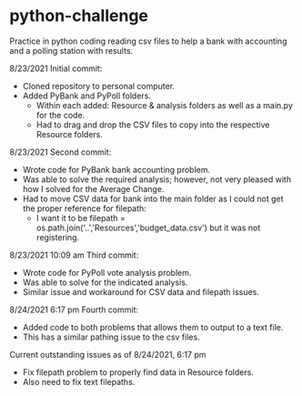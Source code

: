 # python-challenge
Practice in python coding reading csv files to help a bank with accounting and a polling station with results.

8/23/2021
Initial commit:
- Cloned repository to personal computer.
- Added PyBank and PyPoll folders.
  - Within each added: Resource & analysis folders as well as a main.py for the code.
  - Had to drag and drop the CSV files to copy into the respective Resource folders.

8/23/2021
Second commit:
- Wrote code for PyBank bank accounting problem.
- Was able to solve the required analysis; however, not very pleased with how I solved for the Average Change.
- Had to move CSV data for bank into the main folder as I could not get the proper reference for filepath:
  - I want it to be filepath = os.path.join('..','Resources','budget_data.csv') but it was not registering.

8/23/2021 10:09 am
Third commit:
- Wrote code for PyPoll vote analysis problem.
- Was able to solve for the indicated analysis.
- Similar issue and workaround for CSV data and filepath issues.

8/24/2021 6:17 pm
Fourth commit:
- Added code to both problems that allows them to output to a text file.
- This has a similar pathing issue to the csv files.


Current outstanding issues as of 8/24/2021, 6:17 pm
- Fix filepath problem to properly find data in Resource folders.
- Also need to fix text filepaths.

